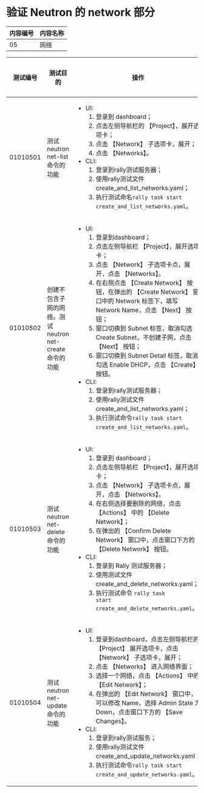 # 验证 Neutron 的 network 部分

|内容编号|内容名称|
|--------|--------|
|05|网络|


|测试编号|测试目的|操作|预期结果|实际结果|备注|Rally/Tempest/None|
|--------|--------|----|--------|--------|----|------------------|
|01010501|测试 neutron net-list 命令的功能|<ul><li>UI:<ol><li>登录到 dashboard；</li><li>点击左侧导航栏的 【Project】，展开选项卡；</li><li>点击 【Network】 子选项卡，展开；</li><li>点击 【Networks】。</li></ol></li><li>CLI:<ol><li>登录到rally测试服务器；</li><li>使用rally测试文件create_and_list_networks.yaml；</li><li>执行测试命名```rally task start create_and_list_networks.yaml```。</li></ol></li></ul>|<ul><li>UI:<ul><li>显示该Project中所有已经创建的网络</li></ul></li><li>CLI:<ul><li>Rally 测试成功</li></ul></li></ul>||执行 20 次，每次并行执行 2 个测试|Rally:</br>create_and_list_networks.yaml|
|01010502|创建不包含子网的网络。测试 neutron net-create 命令的功能|<ul><li>UI:<ol><li>登录到dashboard；</li><li>点击左侧导航栏 【Project】，展开选项卡；</li><li>点击 【Network】 子选项卡点，展开，点击 【Networks】。</li><li>在右侧点击 【Create Network】 按钮，在弹出的 【Create Network】 窗口中的 Network 标签下，填写 Network Name，点击 【Next】 按钮；</li><li>窗口切换到 Subnet 标签，取消勾选 Create Subnet，不创建子网，点击 【Next】 按钮；</li><li>窗口切换到 Subnet Detail 标签，取消勾选 Enable DHCP，点击 【Create】 按钮。</li></ol></li><li>CLI:<ol><li>登录到rally测试服务器；</li><li>使用rally测试文件create_and_list_networks.yaml；</li><li>执行测试命令```rally task start create_and_list_networks.yaml```。</li></ol></li></ul>|<ul><li>UI:<ul><li>能够成功创建网络，也能够成功删除网络</li></ul></li><li>CLI:<ul><li>Rally 测试成功</li></ul></li></ul>||执行 20 次，每次并行执行 2 个测试|Rally:</br>create_and_list_networks.yaml|
|01010503|测试 neutron net-delete 命令的功能|<ul><li>UI:<ol><li>登录到 dashboard；</li><li>点击左侧导航栏 【Project】，展开选项卡；</li><li>点击 【Network】 子选项卡点，展开，点击 【Networks】。</li><li>在右侧选择要删除的网络，点击 【Actions】 中的 【Delete Network】；</li><li>在弹出的 【Confirm Delete Network】 窗口中，点击窗口下方的 【Delete Network】 按钮。</li></ol></li><li>CLI:<ol><li>登录到 Rally 测试服务器；</li><li>使用测试文件 create_and_delete_networks.yaml；</li><li>执行测试命令 <code>rally task start create_and_delete_networks.yaml</code>。</li></ol></li></ul>|<ul><li>UI:<ul><li>网络删除成功，界面上不再显示该网络的信息</li></ul></li><li>CLI:<ul><li>Rally 测试成功</li></ul></li></ul>||执行 20 次，每次并行执行 2 个测试|Rally:</br>create_and_delete_networks.yaml|
|01010504|测试 neutron net-update 命令的功能|<ul><li>UI:<ol><li>登录到dashboard，点击左侧导航栏的 【Project】 展开选项卡，点击 【Network】 子选项卡，展开；</li><li>点击 【Networks】 进入网络界面；</li><li>选择一个网络，点击 【Actions】 中的 【Edit Network】；</li><li>在弹出的 【Edit Network】 窗口中，可以修改 Name，选择 Admin State 为 Down，点击窗口下方的 【Save Changes】。</li></ol></li><li>CLI:<ol><li>登录到rally测试服务；</li><li>使用rally测试文件 create_and_update_networks.yaml；</li><li>执行测试命令```rally task start create_and_update_networks.yaml```。</li></ol></li></ul>|<ul><li>UI:<ul><li>网络修改成功，Admin State 显示的状态为 DOWN</li></ul></li><li>CLI:<ul><li>Rally 测试成功</li></ul></li></ul>||<ul><li>执行 10 次，每次并行执行 5 个测试</li><li>将状态改为 Down</li></ul>|Rally:</br>create_and_update_networks.yaml|

